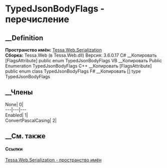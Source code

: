# TypedJsonBodyFlags - перечисление
##  __Definition
 **Пространство имён:**
[Tessa.Web.Serialization](N_Tessa_Web_Serialization.htm)  
 **Сборка:** Tessa.Web (в Tessa.Web.dll) Версия: 3.6.0.17
C# __Копировать
    [FlagsAttribute]
    public enum TypedJsonBodyFlags
VB __Копировать
    <FlagsAttribute>
    Public Enumeration TypedJsonBodyFlags
C++ __Копировать
    [FlagsAttribute]
    public enum class TypedJsonBodyFlags
F# __Копировать
     [<FlagsAttribute>]
    type TypedJsonBodyFlags
##  __Члены
None| 0|  
---|---|---  
Enabled| 1|  
ConvertPascalCasing| 2|  
## __См. также
#### Ссылки
[Tessa.Web.Serialization - пространство имён](N_Tessa_Web_Serialization.htm)
